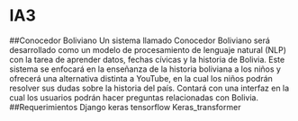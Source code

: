 # IA3
##Conocedor Boliviano
Un sistema llamado Conocedor Boliviano será desarrollado como un modelo de procesamiento de lenguaje natural (NLP) con la tarea de aprender datos, fechas cívicas y la historia de Bolivia. Este sistema se enfocará en la enseñanza de la historia boliviana a los niños y ofrecerá una alternativa distinta a YouTube, en la cual los niños podrán resolver sus dudas sobre la historia del país. Contará con una interfaz en la cual los usuarios podrán hacer preguntas relacionadas con Bolivia.
##Requerimientos Django
keras 
tensorflow
Keras_transformer
